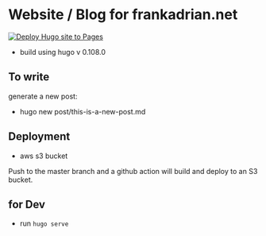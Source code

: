 
# Website / Blog for frankadrian.net

[![Deploy Hugo site to Pages](https://github.com/frankadrian/homepage/actions/workflows/hugo.yml/badge.svg)](https://github.com/frankadrian/homepage/actions/workflows/hugo.yml)


- build using hugo v 0.108.0



## To write

generate a new post:
-  hugo new post/this-is-a-new-post.md


## Deployment

- aws s3 bucket

Push to the master branch and a github action will build and deploy to an S3 bucket.




## for Dev

- run `hugo serve`




